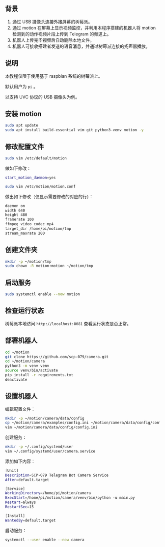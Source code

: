 ## 背景

1. 通过 USB 摄像头连接外接屏幕的树莓派。
2. 通过 motion 在屏幕上显示视频监控，并利用本程序搭建的机器人将 motion 检测到的动作视频片段上传到 Telegram 的频道上。
3. 机器人上传完毕视频后自动删除本地文件。
4. 机器人可接收搭建者发送的语音消息，并通过树莓派连接的扬声器播放。

## 说明

本教程仅限于使用基于 raspbian 系统的树莓派上。

默认用户为 `pi` 。

以支持 UVC 协议的 USB 摄像头为例。

## 安装 motion

```bash 
sudo apt update 
sudo apt install build-essential vim git python3-venv motion -y 
```

## 修改配置文件

```bash 
sudo vim /etc/default/motion
```

做如下修改：

```bash /etc/default/motion
start_motion_daemon=yes
``` 

```bash 
sudo vim /etc/motion/motion.conf 
```

做出如下修改（仅显示需要修改的对应的行）：

```bash /etc/motion/motion.conf
daemon on 
width 640
height 480
framerate 100
ffmpeg_video_codec mp4
target_dir /home/pi/motion/tmp
stream_maxrate 200
```

## 创建文件夹

```bash 
mkdir -p ~/motion/tmp 
sudo chown -R motion:motion ~/motion/tmp
```

## 启动服务

```bash 
sudo systemctl enable --now motion
```

## 检查运行状态

树莓派本地访问 `http://localhost:8081` 查看运行状态是否正常。

## 部署机器人

```bash 
cd ~/motion 
git clone https://github.com/scp-079/camera.git
cd ~/motion/camera 
python3 -m venv venv
source venv/bin/activate
pip install -r requirements.txt
deactivate
```

## 设置机器人

编辑配置文件：

```bash 
mkdir -p ~/motion/camera/data/config
cp ~/motion/camera/examples/config.ini ~/motion/camera/data/config/config.ini 
vim ~/motion/camera/data/config/config.ini 
```

创建服务：

```bash 
mkdir -p ~/.config/systemd/user 
vim ~/.config/systemd/user/camera.service 
``` 

添加如下内容：

```bash ~/.config/systemd/user/camera.service
[Unit]
Description=SCP-079 Telegram Bot Camera Service
After=default.target

[Service]
WorkingDirectory=/home/pi/motion/camera
ExecStart=/home/pi/motion/camera/venv/bin/python -u main.py
Restart=always
RestartSec=15

[Install]
WantedBy=default.target
```

启动服务：

```bash 
systemctl --user enable --now camera
```

